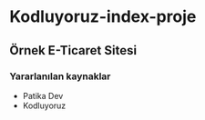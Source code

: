 # Kodluyoruz-index-proje
## Örnek E-Ticaret Sitesi
### Yararlanılan kaynaklar

* Patika Dev
* Kodluyoruz
